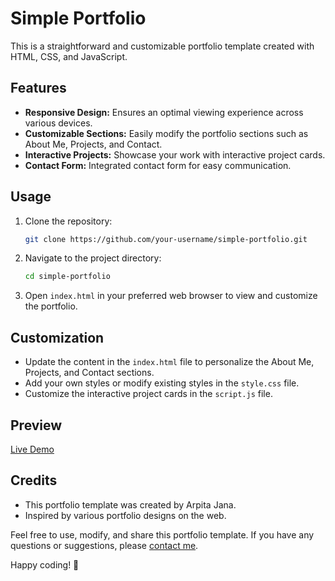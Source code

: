 # Simple Portfolio

This is a straightforward and customizable portfolio template created with HTML, CSS, and JavaScript.

## Features
- **Responsive Design:** Ensures an optimal viewing experience across various devices.
- **Customizable Sections:** Easily modify the portfolio sections such as About Me, Projects, and Contact.
- **Interactive Projects:** Showcase your work with interactive project cards.
- **Contact Form:** Integrated contact form for easy communication.

## Usage
1. Clone the repository:
    ```bash
    git clone https://github.com/your-username/simple-portfolio.git
    ```

2. Navigate to the project directory:
    ```bash
    cd simple-portfolio
    ```

3. Open `index.html` in your preferred web browser to view and customize the portfolio.

## Customization
- Update the content in the `index.html` file to personalize the About Me, Projects, and Contact sections.
- Add your own styles or modify existing styles in the `style.css` file.
- Customize the interactive project cards in the `script.js` file.

## Preview
[Live Demo](https://your-username.github.io/simple-portfolio)

## Credits
- This portfolio template was created by Arpita Jana.
- Inspired by various portfolio designs on the web.

Feel free to use, modify, and share this portfolio template. If you have any questions or suggestions, please [contact me](arpitajana2000@gmail.com).

Happy coding! 🚀
